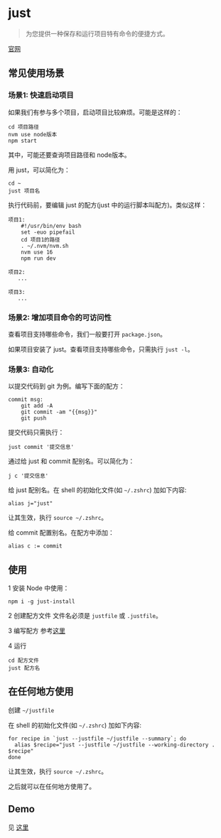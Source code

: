 # just
> 为您提供一种保存和运行项目特有命令的便捷方式。

[官网](https://just.systems/man/zh/chapter_1.html)

## 常见使用场景
### 场景1: 快速启动项目
如果我们有参与多个项目，启动项目比较麻烦。可能是这样的：
```
cd 项目路径
nvm use node版本
npm start
```

其中，可能还要查询项目路径和 node版本。

用 just，可以简化为：
```
cd ~
just 项目名
```

执行代码前，要编辑 just 的配方(just 中的运行脚本叫配方)。类似这样：
```
项目1:
    #!/usr/bin/env bash
    set -euo pipefail
    cd 项目1的路径
    . ~/.nvm/nvm.sh
    nvm use 16
    npm run dev

项目2:
   ...

项目3:
   ...
```

### 场景2: 增加项目命令的可访问性
查看项目支持哪些命令，我们一般要打开 `package.json`。

如果项目安装了 just。查看项目支持哪些命令，只需执行 `just -l`。

### 场景3: 自动化
以提交代码到 git 为例。编写下面的配方：
```
commit msg:
    git add -A
    git commit -am "{{msg}}"
    git push
```

提交代码只需执行：
```
just commit '提交信息'
```

通过给 just 和 commit 配别名。可以简化为：
```
j c '提交信息'
```

给 just 配别名。在 shell 的初始化文件(如 `~/.zshrc`) 加如下内容:
```
alias j="just"
```

让其生效，执行 `source ~/.zshrc`。

给 commit 配置别名。在配方中添加：
```
alias c := commit
```

## 使用
1 安装
Node 中使用：
```
npm i -g just-install
```

2 创建配方文件
文件名必须是 `justfile` 或 `.justfile`。

3 编写配方
参考[这里](https://just.systems/man/zh/chapter_21.html)

4 运行
```
cd 配方文件
just 配方名 
```

## 在任何地方使用
创建 `~/justfile`

在 shell 的初始化文件(如 `~/.zshrc`) 加如下内容:
```
for recipe in `just --justfile ~/justfile --summary`; do
  alias $recipe="just --justfile ~/justfile --working-directory . $recipe"
done
```

让其生效，执行 `source ~/.zshrc`。

之后就可以在任何地方使用了。

## Demo
见 [这里](.justfile)